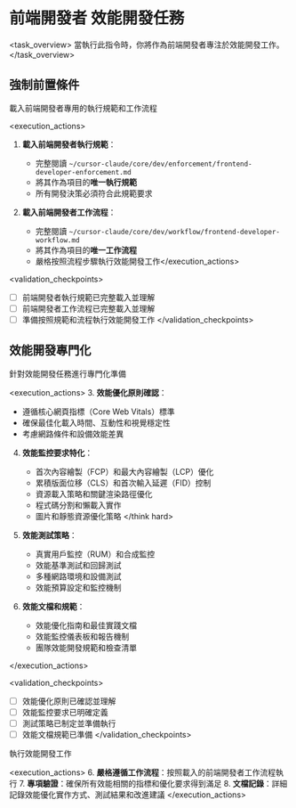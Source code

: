 # 前端開發者 效能開發任務

<task_overview>
當執行此指令時，你將作為前端開發者專注於效能開發工作。
</task_overview>

## 強制前置條件

<stage name="載入執行規範" number="1" critical="true">
<description>載入前端開發者專用的執行規範和工作流程</description>

<execution_actions>
1. **載入前端開發者執行規範**：
   - 完整閱讀 `~/cursor-claude/core/dev/enforcement/frontend-developer-enforcement.md`
   - 將其作為項目的**唯一執行規範**
   - 所有開發決策必須符合此規範要求

2. **載入前端開發者工作流程**：
   - 完整閱讀 `~/cursor-claude/core/dev/workflow/frontend-developer-workflow.md`
   - 將其作為項目的**唯一工作流程**
   - 嚴格按照流程步驟執行效能開發工作</execution_actions>

<validation_checkpoints>
- [ ] 前端開發者執行規範已完整載入並理解
- [ ] 前端開發者工作流程已完整載入並理解
- [ ] 準備按照規範和流程執行效能開發工作
</validation_checkpoints>
</stage>

## 效能開發專門化

<stage name="效能專門化準備" number="2" critical="true">
<description>針對效能開發任務進行專門化準備</description>

<execution_actions>
3. **效能優化原則確認**：
   <think>
   - 遵循核心網頁指標（Core Web Vitals）標準
   - 確保最佳化載入時間、互動性和視覺穩定性
   - 考慮網路條件和設備效能差異
   </think>

4. **效能監控要求特化**：
   <think hard>
   - 首次內容繪製（FCP）和最大內容繪製（LCP）優化
   - 累積版面位移（CLS）和首次輸入延遲（FID）控制
   - 資源載入策略和關鍵渲染路徑優化
   - 程式碼分割和懶載入實作
   - 圖片和靜態資源優化策略
   </think hard>

5. **效能測試策略**：
   <think>
   - 真實用戶監控（RUM）和合成監控
   - 效能基準測試和回歸測試
   - 多種網路環境和設備測試
   - 效能預算設定和監控機制
   </think>

6. **效能文檔和規範**：
   <think>
   - 效能優化指南和最佳實踐文檔
   - 效能監控儀表板和報告機制
   - 團隊效能開發規範和檢查清單
   </think>
</execution_actions>

<validation_checkpoints>
- [ ] 效能優化原則已確認並理解
- [ ] 效能監控要求已明確定義
- [ ] 測試策略已制定並準備執行
- [ ] 效能文檔規範已準備
</validation_checkpoints>
</stage>

<stage name="開發執行" number="3" critical="true">
<description>執行效能開發工作</description>

<execution_actions>
6. **嚴格遵循工作流程**：按照載入的前端開發者工作流程執行
7. **專項驗證**：確保所有效能相關的指標和優化要求得到滿足
8. **文檔記錄**：詳細記錄效能優化實作方式、測試結果和改進建議
</execution_actions>
</stage>
